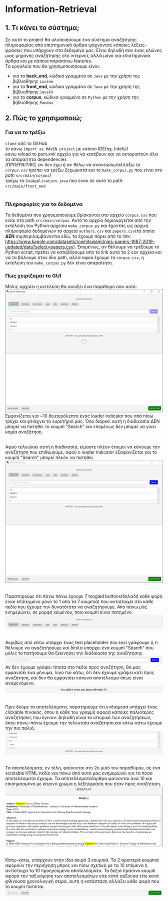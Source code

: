 # Information-Retrieval

## 1. Τι κάνει το σύστημα;
Σε αυτό το project θα υλοποιήσουμε ένα σύστημα αναζήτησης πληροφορίας από επιστημονικά άρθρα ψάχνοντας κάποιες λέξεις-φράσεις που υπάρχουν στα δεδομένα μας. Είναι δηλαδή σαν ένας κλώνος μιας μηχανής αναζήτησης στο ίντερνετ, αλλά μόνο για επιστημονικά άρθρα και με κάποια παραπάνω features.<br>
Τα εργαλεία που θα χρησιμοποιήσουμε είναι:
- για το **back_end**, κώδικα γραμμένο σε `Java` με την χρήση της βιβλιοθήκης `Lucene`
- για το **front_end**, κώδικα γραμμένο σε `Java` με την χρήση της βιβλιοθήκης `JavaFX`
- για το **corpus**, κώδικα γραμμένο σε `Python` με την χρήση της βιβλιοθήκης `Pandas`

## 2. Πώς το χρησιμοποιώ;
### Για να το τρέξω
`clone` από το GitHub<br>
το κάνω `import as MAVEN project` με καποιο IDE(πχ. InteliJ)<br>
κανω reload το pom.xml αρχείο για να κατέβουν και να σεταριστούν όλα τα απαραίτητα dependencies<br>
*(ΠΡΟΕΡΑΙΤΙΚΟ, αν δεν έχω ή αν θέλω να ανανεώσω/αλλάξω το `corpus.csv` πρέπει να τρέξω ξεχωριστά και το `make_corpus.py` που είναι στο path `src/main/corpus`)*<br>
τρέχω το `GuiApplication.java` που είναι σε αυτό το path: `src/main/front_end`<br><br>

### Πληροφορίες για τα δεδομένα
Τα δεδομένα που χρησιμοποιούμε βρίσκονται στο αρχείο `corpus.csv` που είναι στο path `src/main/corpus`. Αυτό το αρχείο δημιουργείται από την εκτέλεση του Python αρχείου `make_corpus.py` και έχοντας ως αρχική πληροφορία δεδομένων τα αρχεία `authors.csv` και `papers.csv`(τα οποία **ΔΕΝ** συμπεριλαμβάνονται εδώ, τα έχουμε πάρει από το link: https://www.kaggle.com/datasets/rowhitswami/nips-papers-1987-2019-updated/data?select=papers.csv). Επομένως, αν θέλουμε να τρέξουμε το Python script, πρέπει να κατεβάσουμε από το link αυτά τα 2 csv αρχεία και να τα βάλουμε στον ίδιο path, αλλά αφού έχουμε το `corpus.csv`, η εκτέλεση του `make_corpus.py` δεν είναι απαραίτητη.

### Πως χειρίζομαι το GUI
Μόλις αρχίσει η εκτέλεση θα ανοίξει ένα παράθυρο σαν αυτό:<br>
![img.png](img.png)
Εμφανίζεται για ~10 δευτερόλεπτα ένας loader indicator που από πίσω τρέχει και φτιάχνει το ευρετήριό μας. Όσο διαρκεί αυτή η διαδικασία ΔΕΝ μπορεί να πατηθεί το κουμπί "Search" και επομένως δεν μπορεί να γίνει καμία αναζήτηση.<br>

<br>Αφού τελειώσει αυτή η διαδικασία, είμαστε πλέον έτοιμοι να κάνουμε την αναζήτηση που επιθυμούμε, αφού ο loader indicator εξαφανίζεται και το κουμπί "Search" μπορεί πλεόν να πατηθεί.<br>
![img_1.png](img_1.png)

<br>Παρατηρούμε ότι πάνω πάνω έχουμε 7 toogled buttons(δηλαδή κάθε φορά είναι επιλεγμένο μόνο το 1 από τα 7 κουμπιά) που αντιστοιχεί στο κάθε πεδίο που έχουμε την δυνατότητα να αναζητήσουμε. Από πάνω μάς ενημερώνει, σε μορφή κειμένου, ποιο κουμπί είναι πατημένο.<br>
![img_2.png](img_2.png)

<br>Ακριβώς από κάτω υπάρχει ένας text placeholder που εκεί γράφουμε ό,τι θέλουμε να αναζητήσουμε και δίπλα υπάρχει ένα κουμπί "Search" που μόλις το πατήσουμε θα ξεκινήσει την διαδικασία της αναζήτησης.<br>
![img_3.png](img_3.png)
Αν δεν έχουμε γράψει τίποτα στο πεδίο προς αναζήτηση, θα μας εμφανίσει ένα μήνυμα, λίγο πιο κάτω, ότι δεν έχουμε γράψει κάτι προς αναζήτηση, και δεν θα εμφανίσει κάνενα αποτέλεσμα όπως είναι αναμενόμενο.<br>
![img_4.png](img_4.png)

<br>Πριν δούμε τα αποτελέσματα, παρατηρούμε ότι ενδιάμεσα υπάρχει ένας clickable πίνακας, όπου η κάθε του γραμμή αφορά κάποιες παλιότερες αναζητήσεις που έγιναν. Δηλαδή είναι το ιστορικό των αναζητήσεων, όπου πάνω-πάνω έχουμε την τελευταία αναζήτηση και κάτω-κάτω έχουμε την πιο παλιά.<br>
![img_5.png](img_5.png)

<br>Τα αποτελέσματα, εν τέλη, φαίνονται στο 2ο μισό του παραθύρου, σε ένα scrolable HTML πεδίο και πάνω από αυτό μας ενημερώνει για τα πόσα αποτελέσματα έχουμε. Τα αποτελέσματα/άρθρα φαίνονται ανά 10 και επισημασμένα με κίτρινο χρώμα η λέξη/φράση που ήταν προς αναζήτηση.<br>
![img_6.png](img_6.png)

<br>Κάτω-κάτω, υπάρχουν στην ίδια σειρά 3 κουμπιά. Τα 2 αρσιτερά κουμπιά αφορούν την περιήγηση μπρος και πίσω σχετικά με τα 10 επόμενα ή αντίστοιχα τα 10 προηγούμενα αποτελέσματα. Το δεξιά πράσινο κουμπί αφορά την ταξινόμηση των αποτελεσμάτων είτε κατά αύξουσα είτε κατά φθίνουσα χρονολογική σειρά, αυτή η κατάσταση αλλάζει κάθε φορά που το κουμπί πατιέται.<br>
![img_7.png](img_7.png)
